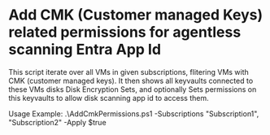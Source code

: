 # Add CMK (Customer managed Keys) related permissions for agentless scanning Entra App Id

   This script iterate over all VMs in given subscriptions, flitering VMs with CMK (customer managed keys). It then shows all keyvaults connected to these VMs disks Disk Encryption Sets, and optionally 
   Sets permissions on this keyvaults to allow disk scanning app id to access them.

Usage Example:
   .\AddCmkPermissions.ps1 -Subscriptions "Subscription1", "Subscription2" -Apply $true